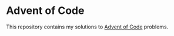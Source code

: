 # Advent of Code
This repository contains my solutions to [Advent of Code](https://adventofcode.com) problems.